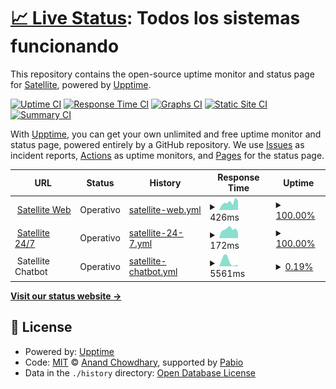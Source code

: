 # [📈 Live Status](https://status.satellite.moe): <!--live status--> **Todos los sistemas funcionando**

This repository contains the open-source uptime monitor and status page for [Satellite](https://satellite.moe), powered by [Upptime](https://github.com/upptime/upptime).

[![Uptime CI](https://github.com/satellitemoe/upptime/workflows/Uptime%20CI/badge.svg)](https://github.com/satellitemoe/upptime/actions?query=workflow%3A%22Uptime+CI%22)
[![Response Time CI](https://github.com/satellitemoe/upptime/workflows/Response%20Time%20CI/badge.svg)](https://github.com/satellitemoe/upptime/actions?query=workflow%3A%22Response+Time+CI%22)
[![Graphs CI](https://github.com/satellitemoe/upptime/workflows/Graphs%20CI/badge.svg)](https://github.com/satellitemoe/upptime/actions?query=workflow%3A%22Graphs+CI%22)
[![Static Site CI](https://github.com/satellitemoe/upptime/workflows/Static%20Site%20CI/badge.svg)](https://github.com/satellitemoe/upptime/actions?query=workflow%3A%22Static+Site+CI%22)
[![Summary CI](https://github.com/satellitemoe/upptime/workflows/Summary%20CI/badge.svg)](https://github.com/satellitemoe/upptime/actions?query=workflow%3A%22Summary+CI%22)

With [Upptime](https://upptime.js.org), you can get your own unlimited and free uptime monitor and status page, powered entirely by a GitHub repository. We use [Issues](https://github.com/satellitemoe/upptime/issues) as incident reports, [Actions](https://github.com/satellitemoe/upptime/actions) as uptime monitors, and [Pages](https://status.satellite.moe) for the status page.

<!--start: status pages-->
<!-- This summary is generated by Upptime (https://github.com/upptime/upptime) -->
<!-- Do not edit this manually, your changes will be overwritten -->
<!-- prettier-ignore -->
| URL | Status | History | Response Time | Uptime |
| --- | ------ | ------- | ------------- | ------ |
| <img alt="" src="https://satellite.moe/favicon.ico" height="13"> [Satellite Web](https://satellite.moe) | Operativo | [satellite-web.yml](https://github.com/satellitemoe/upptime/commits/HEAD/history/satellite-web.yml) | <details><summary><img alt="Response time graph" src="./graphs/satellite-web/response-time-week.png" height="20"> 426ms</summary><br><a href="https://status.satellite.moe/history/satellite-web"><img alt="Response time 917" src="https://img.shields.io/endpoint?url=https%3A%2F%2Fraw.githubusercontent.com%2Fsatellitemoe%2Fupptime%2FHEAD%2Fapi%2Fsatellite-web%2Fresponse-time.json"></a><br><a href="https://status.satellite.moe/history/satellite-web"><img alt="24-hour response time 511" src="https://img.shields.io/endpoint?url=https%3A%2F%2Fraw.githubusercontent.com%2Fsatellitemoe%2Fupptime%2FHEAD%2Fapi%2Fsatellite-web%2Fresponse-time-day.json"></a><br><a href="https://status.satellite.moe/history/satellite-web"><img alt="7-day response time 426" src="https://img.shields.io/endpoint?url=https%3A%2F%2Fraw.githubusercontent.com%2Fsatellitemoe%2Fupptime%2FHEAD%2Fapi%2Fsatellite-web%2Fresponse-time-week.json"></a><br><a href="https://status.satellite.moe/history/satellite-web"><img alt="30-day response time 1280" src="https://img.shields.io/endpoint?url=https%3A%2F%2Fraw.githubusercontent.com%2Fsatellitemoe%2Fupptime%2FHEAD%2Fapi%2Fsatellite-web%2Fresponse-time-month.json"></a><br><a href="https://status.satellite.moe/history/satellite-web"><img alt="1-year response time 917" src="https://img.shields.io/endpoint?url=https%3A%2F%2Fraw.githubusercontent.com%2Fsatellitemoe%2Fupptime%2FHEAD%2Fapi%2Fsatellite-web%2Fresponse-time-year.json"></a></details> | <details><summary><a href="https://status.satellite.moe/history/satellite-web">100.00%</a></summary><a href="https://status.satellite.moe/history/satellite-web"><img alt="All-time uptime 100.00%" src="https://img.shields.io/endpoint?url=https%3A%2F%2Fraw.githubusercontent.com%2Fsatellitemoe%2Fupptime%2FHEAD%2Fapi%2Fsatellite-web%2Fuptime.json"></a><br><a href="https://status.satellite.moe/history/satellite-web"><img alt="24-hour uptime 100.00%" src="https://img.shields.io/endpoint?url=https%3A%2F%2Fraw.githubusercontent.com%2Fsatellitemoe%2Fupptime%2FHEAD%2Fapi%2Fsatellite-web%2Fuptime-day.json"></a><br><a href="https://status.satellite.moe/history/satellite-web"><img alt="7-day uptime 100.00%" src="https://img.shields.io/endpoint?url=https%3A%2F%2Fraw.githubusercontent.com%2Fsatellitemoe%2Fupptime%2FHEAD%2Fapi%2Fsatellite-web%2Fuptime-week.json"></a><br><a href="https://status.satellite.moe/history/satellite-web"><img alt="30-day uptime 100.00%" src="https://img.shields.io/endpoint?url=https%3A%2F%2Fraw.githubusercontent.com%2Fsatellitemoe%2Fupptime%2FHEAD%2Fapi%2Fsatellite-web%2Fuptime-month.json"></a><br><a href="https://status.satellite.moe/history/satellite-web"><img alt="1-year uptime 100.00%" src="https://img.shields.io/endpoint?url=https%3A%2F%2Fraw.githubusercontent.com%2Fsatellitemoe%2Fupptime%2FHEAD%2Fapi%2Fsatellite-web%2Fuptime-year.json"></a></details>
| <img alt="" src="https://icons.duckduckgo.com/ip3/twitch.tv.ico" height="13"> [Satellite 24/7](https://twitch.tv/satellitemoe) | Operativo | [satellite-24-7.yml](https://github.com/satellitemoe/upptime/commits/HEAD/history/satellite-24-7.yml) | <details><summary><img alt="Response time graph" src="./graphs/satellite-24-7/response-time-week.png" height="20"> 172ms</summary><br><a href="https://status.satellite.moe/history/satellite-24-7"><img alt="Response time 225" src="https://img.shields.io/endpoint?url=https%3A%2F%2Fraw.githubusercontent.com%2Fsatellitemoe%2Fupptime%2FHEAD%2Fapi%2Fsatellite-24-7%2Fresponse-time.json"></a><br><a href="https://status.satellite.moe/history/satellite-24-7"><img alt="24-hour response time 109" src="https://img.shields.io/endpoint?url=https%3A%2F%2Fraw.githubusercontent.com%2Fsatellitemoe%2Fupptime%2FHEAD%2Fapi%2Fsatellite-24-7%2Fresponse-time-day.json"></a><br><a href="https://status.satellite.moe/history/satellite-24-7"><img alt="7-day response time 172" src="https://img.shields.io/endpoint?url=https%3A%2F%2Fraw.githubusercontent.com%2Fsatellitemoe%2Fupptime%2FHEAD%2Fapi%2Fsatellite-24-7%2Fresponse-time-week.json"></a><br><a href="https://status.satellite.moe/history/satellite-24-7"><img alt="30-day response time 245" src="https://img.shields.io/endpoint?url=https%3A%2F%2Fraw.githubusercontent.com%2Fsatellitemoe%2Fupptime%2FHEAD%2Fapi%2Fsatellite-24-7%2Fresponse-time-month.json"></a><br><a href="https://status.satellite.moe/history/satellite-24-7"><img alt="1-year response time 225" src="https://img.shields.io/endpoint?url=https%3A%2F%2Fraw.githubusercontent.com%2Fsatellitemoe%2Fupptime%2FHEAD%2Fapi%2Fsatellite-24-7%2Fresponse-time-year.json"></a></details> | <details><summary><a href="https://status.satellite.moe/history/satellite-24-7">100.00%</a></summary><a href="https://status.satellite.moe/history/satellite-24-7"><img alt="All-time uptime 100.00%" src="https://img.shields.io/endpoint?url=https%3A%2F%2Fraw.githubusercontent.com%2Fsatellitemoe%2Fupptime%2FHEAD%2Fapi%2Fsatellite-24-7%2Fuptime.json"></a><br><a href="https://status.satellite.moe/history/satellite-24-7"><img alt="24-hour uptime 100.00%" src="https://img.shields.io/endpoint?url=https%3A%2F%2Fraw.githubusercontent.com%2Fsatellitemoe%2Fupptime%2FHEAD%2Fapi%2Fsatellite-24-7%2Fuptime-day.json"></a><br><a href="https://status.satellite.moe/history/satellite-24-7"><img alt="7-day uptime 100.00%" src="https://img.shields.io/endpoint?url=https%3A%2F%2Fraw.githubusercontent.com%2Fsatellitemoe%2Fupptime%2FHEAD%2Fapi%2Fsatellite-24-7%2Fuptime-week.json"></a><br><a href="https://status.satellite.moe/history/satellite-24-7"><img alt="30-day uptime 100.00%" src="https://img.shields.io/endpoint?url=https%3A%2F%2Fraw.githubusercontent.com%2Fsatellitemoe%2Fupptime%2FHEAD%2Fapi%2Fsatellite-24-7%2Fuptime-month.json"></a><br><a href="https://status.satellite.moe/history/satellite-24-7"><img alt="1-year uptime 100.00%" src="https://img.shields.io/endpoint?url=https%3A%2F%2Fraw.githubusercontent.com%2Fsatellitemoe%2Fupptime%2FHEAD%2Fapi%2Fsatellite-24-7%2Fuptime-year.json"></a></details>
| <img alt="" src="https://cloud.google.com/favicon.ico" height="13"> Satellite Chatbot | Operativo | [satellite-chatbot.yml](https://github.com/satellitemoe/upptime/commits/HEAD/history/satellite-chatbot.yml) | <details><summary><img alt="Response time graph" src="./graphs/satellite-chatbot/response-time-week.png" height="20"> 5561ms</summary><br><a href="https://status.satellite.moe/history/satellite-chatbot"><img alt="Response time 2334" src="https://img.shields.io/endpoint?url=https%3A%2F%2Fraw.githubusercontent.com%2Fsatellitemoe%2Fupptime%2FHEAD%2Fapi%2Fsatellite-chatbot%2Fresponse-time.json"></a><br><a href="https://status.satellite.moe/history/satellite-chatbot"><img alt="24-hour response time 9223" src="https://img.shields.io/endpoint?url=https%3A%2F%2Fraw.githubusercontent.com%2Fsatellitemoe%2Fupptime%2FHEAD%2Fapi%2Fsatellite-chatbot%2Fresponse-time-day.json"></a><br><a href="https://status.satellite.moe/history/satellite-chatbot"><img alt="7-day response time 5561" src="https://img.shields.io/endpoint?url=https%3A%2F%2Fraw.githubusercontent.com%2Fsatellitemoe%2Fupptime%2FHEAD%2Fapi%2Fsatellite-chatbot%2Fresponse-time-week.json"></a><br><a href="https://status.satellite.moe/history/satellite-chatbot"><img alt="30-day response time 4732" src="https://img.shields.io/endpoint?url=https%3A%2F%2Fraw.githubusercontent.com%2Fsatellitemoe%2Fupptime%2FHEAD%2Fapi%2Fsatellite-chatbot%2Fresponse-time-month.json"></a><br><a href="https://status.satellite.moe/history/satellite-chatbot"><img alt="1-year response time 2334" src="https://img.shields.io/endpoint?url=https%3A%2F%2Fraw.githubusercontent.com%2Fsatellitemoe%2Fupptime%2FHEAD%2Fapi%2Fsatellite-chatbot%2Fresponse-time-year.json"></a></details> | <details><summary><a href="https://status.satellite.moe/history/satellite-chatbot">0.19%</a></summary><a href="https://status.satellite.moe/history/satellite-chatbot"><img alt="All-time uptime 75.24%" src="https://img.shields.io/endpoint?url=https%3A%2F%2Fraw.githubusercontent.com%2Fsatellitemoe%2Fupptime%2FHEAD%2Fapi%2Fsatellite-chatbot%2Fuptime.json"></a><br><a href="https://status.satellite.moe/history/satellite-chatbot"><img alt="24-hour uptime 0.00%" src="https://img.shields.io/endpoint?url=https%3A%2F%2Fraw.githubusercontent.com%2Fsatellitemoe%2Fupptime%2FHEAD%2Fapi%2Fsatellite-chatbot%2Fuptime-day.json"></a><br><a href="https://status.satellite.moe/history/satellite-chatbot"><img alt="7-day uptime 0.19%" src="https://img.shields.io/endpoint?url=https%3A%2F%2Fraw.githubusercontent.com%2Fsatellitemoe%2Fupptime%2FHEAD%2Fapi%2Fsatellite-chatbot%2Fuptime-week.json"></a><br><a href="https://status.satellite.moe/history/satellite-chatbot"><img alt="30-day uptime 59.23%" src="https://img.shields.io/endpoint?url=https%3A%2F%2Fraw.githubusercontent.com%2Fsatellitemoe%2Fupptime%2FHEAD%2Fapi%2Fsatellite-chatbot%2Fuptime-month.json"></a><br><a href="https://status.satellite.moe/history/satellite-chatbot"><img alt="1-year uptime 75.24%" src="https://img.shields.io/endpoint?url=https%3A%2F%2Fraw.githubusercontent.com%2Fsatellitemoe%2Fupptime%2FHEAD%2Fapi%2Fsatellite-chatbot%2Fuptime-year.json"></a></details>

<!--end: status pages-->

[**Visit our status website →**](https://status.satellite.moe)

## 📄 License

- Powered by: [Upptime](https://github.com/upptime/upptime)
- Code: [MIT](./LICENSE) © [Anand Chowdhary](https://anandchowdhary.com), supported by [Pabio](https://pabio.com)
- Data in the `./history` directory: [Open Database License](https://opendatacommons.org/licenses/odbl/1-0/)
